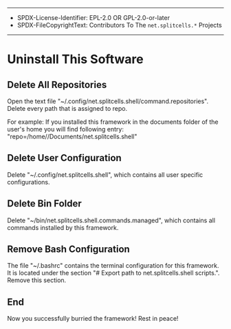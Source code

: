 ----
* SPDX-License-Identifier: EPL-2.0 OR GPL-2.0-or-later
* SPDX-FileCopyrightText: Contributors To The `net.splitcells.*` Projects
----
# Uninstall This Software

## Delete All Repositories
Open the text file "~/.config/net.splitcells.shell/command.repositories".
Delete every path that is assigned to repo.

For example:
If you installed this framework in the documents folder of the user's home you will find following entry:
"repo=/home/<username>/Documents/net.splitcells.shell"

## Delete User Configuration

Delete "~/.config/net.splitcells.shell", which contains all user specific configurations.

## Delete Bin Folder

Delete "~/bin/net.splitcells.shell.commands.managed", which contains all commands installed by this framework.

## Remove Bash Configuration

The file "~/.bashrc" contains the terminal configuration for this framework.
It is located under the section "# Export path to net.splitcells.shell scripts.".
Remove this section.

## End

Now you successfully burried the framework!
Rest in peace!

